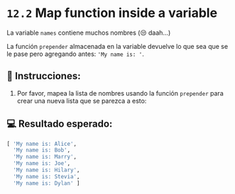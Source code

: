 # `12.2` Map function inside a variable

La variable `names` contiene muchos nombres (😒 daah...)

La función `prepender` almacenada en la variable devuelve lo que sea que se le pase pero agregando antes: `'My name is: '`.

## 📝 Instrucciones:

1. Por favor, mapea la lista de nombres usando la función `prepender` para crear una nueva lista que se parezca a esto:

## 💻 Resultado esperado:

```py
[ 'My name is: Alice',
  'My name is: Bob',
  'My name is: Marry',
  'My name is: Joe',
  'My name is: Hilary',
  'My name is: Stevia',  
  'My name is: Dylan' ]
```


